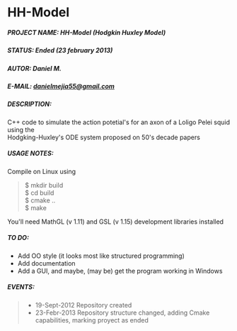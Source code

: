 HH-Model
========

##### PROJECT NAME:	HH-Model (Hodgkin Huxley Model)  
##### STATUS:		Ended (23 february 2013)    
##### AUTOR:		Daniel M.  
##### E-MAIL:		[danielmejia55@gmail.com](mailto:danielmejia55@gmail.com)  
##### DESCRIPTION:  
C++ code to simulate the action potetial's for an axon of a Loligo Pelei squid using the  
Hodgking-Huxley's ODE system proposed on 50's decade papers  

##### USAGE NOTES:  

Compile on Linux using  
> $ mkdir build  
> $ cd build  
> $ cmake ..  
> $ make  

You'll need MathGL (v 1.11) and GSL (v 1.15) development libraries installed  

##### TO DO:
* Add OO style (it looks most like structured programming)
* Add documentation
* Add a GUI, and maybe, (may be) get the program working in Windows

##### EVENTS:
>* 19-Sept-2012	Repository created 
>* 23-Febr-2013 Repository structure changed, adding Cmake capabilities, marking proyect as ended  
